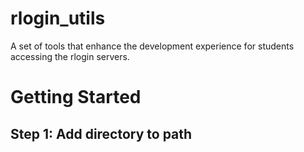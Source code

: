 # rlogin_utils
A set of tools that enhance the development experience for students accessing the rlogin servers.

# Getting Started

## Step 1: Add directory to path